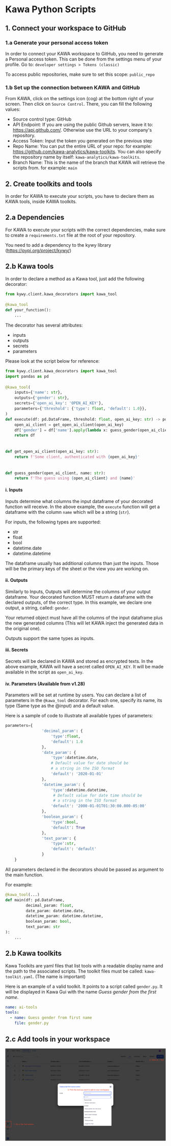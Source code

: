 # Kawa Python Scripts

## 1. Connect your workspace to GitHub

### 1.a Generate your personal access token

In order to connect your KAWA workspace to GitHub, you need to generate a Personal access token.
This can be done from the settings menu of your profile.
Go to: `developer settings > Tokens (classic)`

To access public repositories, make sure to set this scope: `public_repo`


### 1.b Set up the connection between KAWA and GitHub

From KAWA, click on the settings icon (cog) at the bottom right of your screen.
Then click on `Source Control`.
There, you can fill the following values:

- Source control type: GitHub
- API Endpoint: If you are using the public Github servers, leave it to: https://api.github.com/. Otherwise use the URL to your company's repository.
- Access Token: Input the token you generated on the previous step
- Repo Name: You can put the entire URL of your repo: for example: https://github.com/kawa-analytics/kawa-toolkits. You can also specify the repository name by itself: `kawa-analytics/kawa-toolkits`.
- Branch Name: This is the name of the branch that KAWA will retrieve the scripts from. for example: `main`


## 2. Create toolkits and tools

In order for KAWA to execute your scripts, you have to declare them as KAWA tools, 
inside KAWA toolkits.

## 2.a Dependencies

For KAWA to execute your scripts with the correct dependencies, make sure to 
create a `requirements.txt` file at the root of your repository.

You need to add a dependency to the kywy library (https://pypi.org/project/kywy/)


## 2.b Kawa tools

In order to declare a method as a Kawa tool, just add the following decorator:
```python
from kywy.client.kawa_decorators import kawa_tool

@kawa_tool
def your_function():
    ...
```

The decorator has several attributes:
- inputs
- outputs
- secrets
- parameters

Please look at the script below for reference:
```python
from kywy.client.kawa_decorators import kawa_tool
import pandas as pd

@kawa_tool(
    inputs={'name': str},
    outputs={'gender': str},
    secrets={'open_ai_key': 'OPEN_AI_KEY'},
    parameters={'threshold': {'type': float, 'default': 1.0}},
)
def execute(df: pd.DataFrame, threshold: float, open_ai_key: str) -> pd.DataFrame:
    open_ai_client = get_open_ai_client(open_ai_key)
    df['gender'] = df['name'].apply(lambda x: guess_gender(open_ai_client, x))
    return df


def get_open_ai_client(open_ai_key: str):
    return f'Some client, authenticated with {open_ai_key}'


def guess_gender(open_ai_client, name: str):
    return f'The guess using {open_ai_client} and {name}'
```
    
#### i. Inputs

Inputs determine what columns the input dataframe of 
your decorated function will receive.
In the above example, the `execute` function will get a dataframe with the column
`name` which will be a string (`str`).

For inputs, the following types are supported:

- str
- float
- bool
- datetime.date
- datetime.datetime

The dataframe usually has additional columns than just the inputs. 
Those will be the primary keys of the sheet or the view you are working on.

#### ii. Outputs

Similarly to Inputs, Outputs will determine the columns of your output dataframe.
Your decorated function MUST return a dataframe with the declared outputs, of the
correct type.
In this example, we declare one output, a string, called: `gender`.

Your returned object must have all the columns of the input dataframe plus the
new generated columns (This will let KAWA inject the generated data in the
original one).

Outputs support the same types as inputs.

#### iii. Secrets

Secrets will be declared in KAWA and stored as encrypted texts.
In the above example, KAWA will have a secret called `OPEN_AI_KEY`.
It will be made available in the script as `open_ai_key`.

#### iv. Parameters (Available from v1.28)

Parameters will be set at runtime by users.
You can declare a list of parameters in the `@kawa_tool` decorator.
For each one, specify its name, its type (Same type as the @input) and a default value.

Here is a sample of code to illustrate all available types of parameters:

```python
parameters={
                'decimal_param': {
                    'type':float, 
                    'default': 1.0
                },
                'date_param': {
                    'type':datetime.date, 
                    # Default value for date should be 
                    # a string in the ISO format
                    'default': '2020-01-01'
                }, 
                'datetime_param': {
                    'type':datetime.datetime, 
                     # Default value for date time should be 
                     # a string in the ISO format
                    'default': '2000-01-01T01:30:00.000-05:00'
                },
                'boolean_param': {
                    'type':bool, 
                    'default': True
                },
                'text_param': {
                    'type':str, 
                    'default': 'default'
                }
    }
```

All parameters declared in the decorators should be passed as argument to the main function.

For example:

```python
@kawa_tool(...)
def main(df: pd.DataFrame, 
         decimal_param: float, 
         date_param: datetime.date,
         datetime_param: datetime.datetime, 
         boolean_param: bool, 
         text_param: str
):
    ...
```


## 2.b Kawa toolkits

Kawa Toolkits are yaml files that list tools with a readable display name and the 
path to the associated scripts.
The toolkit files must be called: `kawa-toolkit.yaml`. (The name is important)

Here is an example of a valid toolkit. It points to a script called `gender.py`.
It will be displayed in Kawa Gui with the name *Guess gender from the  first name*.

```yaml
name: ai-tools
tools:
  - name: Guess gender from first name
    file: gender.py
```

## 2.c Add tools in your workspace

<p align="center">
  <img src="readme-assets/register_tools.png">
</p>
